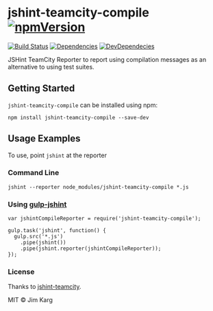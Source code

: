 # jshint-teamcity-compile [![npmVersion](http://img.shields.io/npm/v/jshint-teamcity-compile.svg)](https://www.npmjs.org/package/jshint-teamcity-compile)

[![Build Status](https://travis-ci.org/wurmr/jshint-teamcity-compile.svg?branch=master)](https://travis-ci.org/wurmr/jshint-teamcity-compile)
[![Dependencies](https://david-dm.org/wurmr/jshint-teamcity-compile.svg)](https://david-dm.org/wurmr/jshint-teamcity-compile#info=dependencies&view=table)
[![DevDependecies](https://david-dm.org/wurmr/jshint-teamcity-compile/dev-status.svg)](https://david-dm.org/wurmr/jshint-teamcity-compile#info=devDependencies&view=table)

JSHint TeamCity Reporter to report using compilation messages as an alternative to using test suites.

## Getting Started

`jshint-teamcity-compile` can be installed using npm:

```
npm install jshint-teamcity-compile --save-dev
```

## Usage Examples

To use, point `jshint` at the reporter

### Command Line

```
jshint --reporter node_modules/jshint-teamcity-compile *.js
```

### Using [gulp-jshint](https://www.npmjs.org/package/gulp-jshint)

```
var jshintCompileReporter = require('jshint-teamcity-compile');

gulp.task('jshint', function() {
  gulp.src('*.js')
    .pipe(jshint())
    .pipe(jshint.reporter(jshintCompileReporter));
});
```

### License

Thanks to [jshint-teamcity](https://github.com/hongymagic/jshint-teamcity).

MIT © Jim Karg
